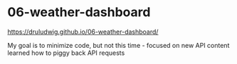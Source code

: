 # 06-weather-dashboard

 https://druludwig.github.io/06-weather-dashboard/

My goal is to minimize code, but not this time - focused on new API content
learned how to piggy back API requests
